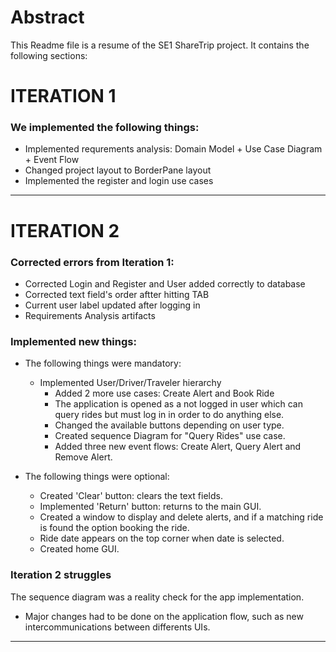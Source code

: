 # Abstract 
This Readme file is a resume of the SE1 ShareTrip project. 
It contains the following sections:



# ITERATION 1
### We implemented the following things:
- Implemented requrements analysis: Domain Model + Use Case Diagram + Event Flow
- Changed project layout to BorderPane layout
- Implemented the register and login use cases

---
# ITERATION 2
### Corrected errors from Iteration 1:
- Corrected Login and Register and User added correctly to database
- Corrected text field's order aftter hitting TAB 
- Current user label updated after logging in
- Requirements Analysis artifacts
  
### Implemented new things:
* The following things were mandatory:
  * Implemented User/Driver/Traveler hierarchy
    * Added 2 more use cases: Create Alert and Book Ride 
    * The application is opened as a not logged in user which can query rides but must log in in order to do anything else. 
    * Changed the available buttons depending on user type. 
    * Created sequence Diagram for "Query Rides" use case.
    * Added three new event flows: Create Alert, Query Alert and Remove Alert.
    
* The following things were optional:
  * Created 'Clear' button: clears the text fields.
  * Implemented 'Return' button: returns to the main GUI. 
  * Created a window to display and delete alerts, and if a matching ride is found the option booking the ride.
  * Ride date appears on the top corner when date is selected.
  * Created home GUI.


### Iteration 2 struggles
The sequence diagram was a reality check for the app implementation. 
* Major changes had to be done on the application flow, such as new intercommunications between differents UIs.

 ---
 
